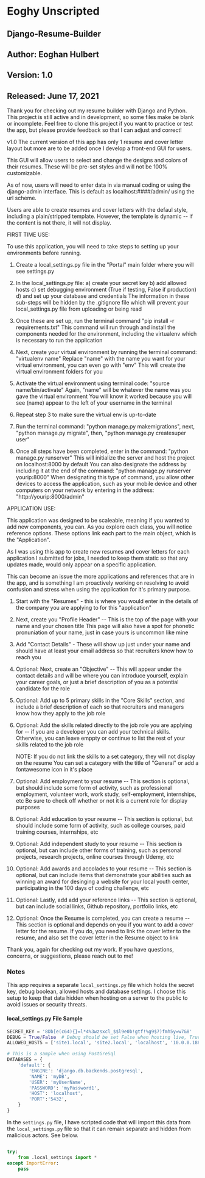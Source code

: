 # Eoghy Unscripted

## Django-Resume-Builder

## Author: Eoghan Hulbert

## Version: 1.0

## Released: June 17, 2021

Thank you for checking out my resume builder with Django and Python.
This project is still active and in development, so some files make be blank or incomplete.
Feel free to clone this project if you want to practice or test the app, but please provide
feedback so that I can adjust and correct!

v1.0
The current version of this app has only 1 resume and cover letter layout but more are to be added
once I develop a front-end GUI for users.

This GUI will allow users to select and change the designs and colors of their resumes.
These will be pre-set styles and will not be 100% customizable.

As of now, users will need to enter data in via manual coding or using the django-admin interface.
This is default as localhost:####/admin/ using the url scheme.

Users are able to create resumes and cover letters with the defaul style, including a plain/stripped
template. However, the template is dynamic -- if the content is not there, it will not display.

FIRST TIME USE:

To use this application, you will need to take steps to setting up your environments before running.

1) Create a local_settings.py file in the "Portal" main folder where you will see settings.py

2) In the local_settings.py file:
    a) create your secret key
    b) add allowed hosts
    c) set debugging environment (True if testing, False if production)
    d) and set up your database and credentials
   The information in these sub-steps will be hidden by the .gitignore file which will prevent
   your local_settings.py file from uploading or being read

3) Once these are set up, run the terminal command "pip install -r requirements.txt"
   This command will run through and install the components needed for the environment, including
   the virtualenv which is necessary to run the application

4) Next, create your virtual environment by running the terminal command: "virtualenv name"
   Replace "name" with the name you want for your virtual environment, you can even go with "env"
   This will create the virtual environment folders for you

5) Activate the virtual environment using terminal code: "source name/bin/activate"
   Again, "name" will be whatever the name was you gave the virtual environment
   You will know it worked because you will see (name) appear to the left of your username in the
   terminal

6) Repeat step 3 to make sure the virtual env is up-to-date

7) Run the terminal command: "python manage.py makemigrations",
   next, "python manage.py migrate",
   then, "python manage.py createsuper user"

8) Once all steps have been completed, enter in the command: "python manage.py runserver"
   This will initialize the server and host the project on localhost:8000 by default
   You can also designate the address by including it at the end of the command:
        "python manage.py runserver yourip:8000"
    When designating this type of command, you allow other devices to access the application,
    such as your mobile device and other computers on your network by entering in the address:
        "http://yourip:8000/admin"

APPLICATION USE:

This application was designed to be scaleable, meaning if you wanted to add new components, you can.
As you explore each class, you will notice reference options. These options link each part to the main
object, which is the "Application".

As I was using this app to create new resumes and cover letters for each application I submitted for
jobs, I needed to keep them static so that any updates made, would only appear on a specific application.

This can become an issue the more applications and references that are in the app, and is something I
am proactively working on resolving to avoid confusion and stress when using the application for it's
primary purpose.

1) Start with the "Resumes" - this is where you would enter in the details of the company you are applying
   to for this "application"

2) Next, create you "Profile Header" -- This is the top of the page with your name and your chosen title
   This page will also have a spot for phonetic pronuniation of your name, just in case yours is uncommon
   like mine

3) Add "Contact Details" - These will show up just under your name and should have at least your email
   address so that recruiters know how to reach you

4) Optional: Next, create an "Objective" -- This will appear under the contact details and will be where you
             can introduce yourself, explain your career goals, or just a brief description of you as a
             potential candidate for the role

5) Optional: Add up to 5 primary skills in the "Core Skills" section, and include a brief description of
             each so that recruiters and managers know how they apply to the job role

6) Optional: Add the skills related directly to the job role you are applying for -- if you are a developer
             you can add your technical skills. Otherwise, you can leave emppty or continue to list the rest
             of your skills related to the job role

    NOTE: If you do not link the skills to a set category, they will not display on the resume
          You can set a category with the title of "General" or add a fontawesome icon in it's place

7) Optional: Add employment to your resume -- This section is optional, but should include some form of
             activity, such as professional employment, volunteer work, work study, self-employment,
             internships, etc
             Be sure to check off whether or not it is a current role for display purposes

8) Optional: Add education to your resume -- This section is optional, but should include some form of
             activity, such as college courses, paid training courses, internships, etc

9) Optional: Add independent study to your resume -- This section is optional, but can include other forms of
             training, such as personal projects, research projects, online courses through Udemy, etc

10) Optional: Add awards and accolades to your resume -- This section is optional, but can include items that
              demonstrate your abilities such as winning an award for desinging a website for your local youth
              center, participating in the 100 days of coding challenge, etc

11) Optional: Lastly, add add your reference links -- This section is optional, but can include social links,
              Github repository, portfolio links, etc

12) Optional: Once the Resume is completed, you can create a resume -- This section is optional and depends
              on you if you want to add a cover letter for the resume. If you do, you need to link the cover
              letter to the resume, and also set the cover letter in the Resume object to link

Thank you, again for checking out my work. If you have questions, concerns, or suggestions, please reach out to me!

### Notes

This app requires a separate `local_settings.py` file which holds the secret key, debug boolean, allowed hosts and database settings. I choose this setup to keep that data hidden when hosting on a server to the public to avoid issues or security threats.

#### local_settings.py File Sample

``` Python
SECRET_KEY = '8Db[e(c64){}=l*4%3wzsxcl_$$l9e0b!gtf!%g9$7)fmh5y=w7&8'    # Never share your secret key
DEBUG = True/False  # Debug should be set False when hosting live, True when developing/testing
ALLOWED_HOSTS = ['site1.local', 'site2.local', 'localhost', '10.0.0.188']   # Include your main URL when hosting live

# This is a sample when using PostGreSql
DATABASES = {
    'default': {
        'ENGINE': 'django.db.backends.postgresql',
        'NAME': 'myDB',
        'USER': 'myUserName',
        'PASSWORD': 'myPassword1',
        'HOST': 'localhost',
        'PORT':'5432',
    }
}
```

In the `settings.py` file, I have scripted code that will import this data from the `local_settings.py` file so that it can remain separate and hidden from malicious actors. See below.

``` Python

try:
    from .local_settings import *
except ImportError:
    pass

```
